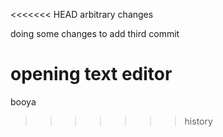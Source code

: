 <<<<<<< HEAD
arbitrary changes

doing some changes to add third commit


opening text editor
=======
booya
>>>>>>> history
